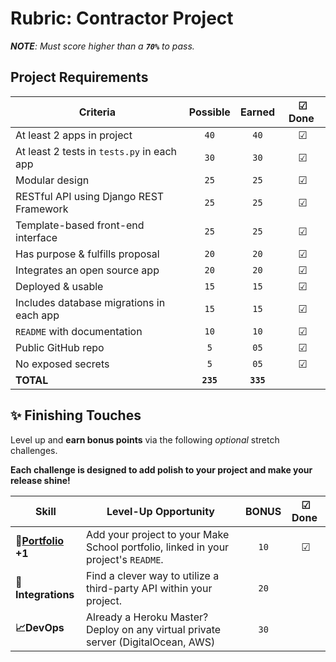 # Rubric: Contractor Project

_**NOTE**: Must score higher than a **`70%`** to pass._

## Project Requirements

| Criteria                                   | Possible  |  Earned  | ☑ Done ️ |
| ------------------------------------------ | :-------: | :------: | :------: |
| At least 2 apps in project                 |   `40`    |   `40`   |    ☑     |
| At least 2 tests in `tests.py` in each app |   `30`    |   `30`   |    ☑     |
| Modular design                             |   `25`    |   `25`   |    ☑     |
| RESTful API using Django REST Framework    |   `25`    |   `25`   |    ☑     |
| Template-based front-end interface         |   `25`    |   `25`   |    ☑     |
| Has purpose & fulfills proposal            |   `20`    |   `20`   |    ☑     |
| Integrates an open source app              |   `20`    |   `20`   |    ☑     |
| Deployed & usable                          |   `15`    |   `15`   |    ☑     |
| Includes database migrations in each app   |   `15`    |   `15`   |    ☑     |
| `README` with documentation                |   `10`    |   `10`   |    ☑     |
| Public GitHub repo                         |    `5`    |   `05`   |    ☑     |
| No exposed secrets                         |    `5`    |   `05`   |    ☑     |
| **TOTAL**                                  | **`235`** | **`335`** |          |

## ✨ Finishing Touches

Level up and **earn bonus points** via the following _optional_ stretch challenges.

**Each challenge is designed to add polish to your project and make your release shine!**

| Skill              | Level-Up Opportunity                                                               | BONUS | ☑ Done ️ |
| ------------------ | ---------------------------------------------------------------------------------- | :---: | :------: |
| **🎉[Portfolio](https://www.makeschool.com/portfolio/Christopher-Barnes) +1** | Add your project to your Make School portfolio, linked in your project's `README`. | `10`  |    ☑     |
| **🔌Integrations** | Find a clever way to utilize a third-party API within your project.                | `20`  |          |
| **📈DevOps**       | Already a Heroku Master? Deploy on any virtual private server (DigitalOcean, AWS)  | `30`  |          |